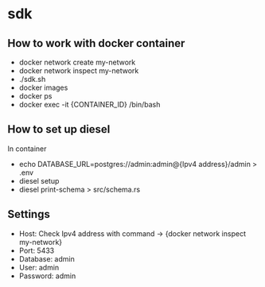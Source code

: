 # sdk
## How to work with docker container
* docker network create my-network
* docker network inspect my-network
* ./sdk.sh 
* docker images
* docker ps
* docker exec -it {CONTAINER_ID} /bin/bash

## How to set up diesel
In container
* echo DATABASE_URL=postgres://admin:admin@{Ipv4 address}/admin > .env
* diesel setup
* diesel print-schema > src/schema.rs

## Settings
* Host: Check Ipv4 address with command -> {docker network inspect my-network}
* Port: 5433
* Database: admin
* User: admin
* Password: admin
